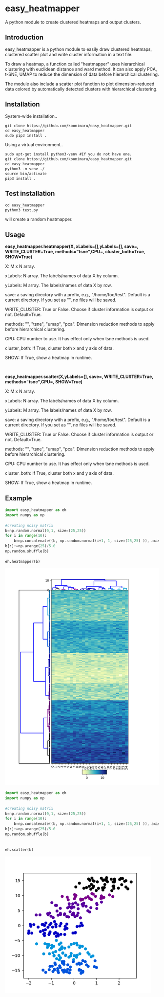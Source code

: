 # easy_heatmapper
A python module to create clustered heatmaps and output clusters.

Introduction
------------
easy_heatmapper is a python module to easily draw clustered heatmaps, clustered scatter plot and write cluster information in a text file. 

To draw a heatmap, a function called "heatmapper" uses hierarchical clustering with euclidean distance and ward method. It can also apply PCA, t-SNE, UMAP to reduce the dimension of data before hierarchical clustering. 

The module also include a scatter plot function to plot dimension-reduced data colored by automatically detected clusters with hierarchical clustering.

Installation
------------

System-wide installation..

	git clone https://github.com/koonimaru/easy_heatmapper.git
	cd easy_heatmapper
	sudo pip3 install .

Using a virtual environment..
	
	sudo apt-get install python3-venv #If you do not have one.
	git clone https://github.com/koonimaru/easy_heatmapper.git
	cd easy_heatmapper
	python3 -m venv ./
	source bin/activate
	pip3 install .

Test installation
-----------------

	cd easy_heatmapper
	python3 test.py

will create a random heatmapper.

Usage
-----

**easy_heatmapper.heatmapper(X, xLabels=[],yLabels=[], save=, WRITE_CLUSTER=True, methods="tsne",CPU=, cluster_both=True, SHOW=True)**

X: M x N array.

xLabels: N array. The labels/names of data X by column.

yLabels: M array. The labels/names of data X by row.

save: a saving directory with a prefix, e.g., "/home/foo/test". Default is a current directory. If you set as "", no files will be saved.

WRITE_CLUSTER: True or False. Choose if cluster information is output or not. Default=True.

methods: "", "tsne", "umap", "pca". Dimension reduction methods to apply before hierarchical clustering.

CPU: CPU number to use. It has effect only when tsne methods is used.

cluster_both: If True, cluster both x and y axis of data.

SHOW: If True, show a heatmap in runtime.

&nbsp;


**easy_heatmapper.scatter(X,yLabels=[], save=, WRITE_CLUSTER=True, methods="tsne",CPU=, SHOW=True)**

X: M x N array.

xLabels: N array. The labels/names of data X by column.

yLabels: M array. The labels/names of data X by row.

save: a saving directory with a prefix, e.g., "/home/foo/test". Default is a current directory. If you set as "", no files will be saved.

WRITE_CLUSTER: True or False. Choose if cluster information is output or not. Default=True.

methods: "", "tsne", "umap", "pca". Dimension reduction methods to apply before hierarchical clustering.

CPU: CPU number to use. It has effect only when tsne methods is used.

cluster_both: If True, cluster both x and y axis of data.

SHOW: If True, show a heatmap in runtime.


Example
-------

~~~python
import easy_heatmapper as eh
import numpy as np

#creating noisy matrix
b=np.random.normal(0,1, size=(25,25))
for i in range(10):
	b=np.concatenate((b, np.random.normal(i+1, 1, size=(25,25) )), axis=0)
b[:]+=np.arange(25)/5.0
np.random.shuffle(b)

eh.heatmapper(b)
~~~

![heatmap](heatmapper.png)

~~~python
import easy_heatmapper as eh
import numpy as np

#creating noisy matrix
b=np.random.normal(0,1, size=(25,25))
for i in range(10):
	b=np.concatenate((b, np.random.normal(i+1, 1, size=(25,25) )), axis=0)
b[:]+=np.arange(25)/5.0
np.random.shuffle(b)


eh.scatter(b)
~~~

![scatter](tsne_with_color.png)